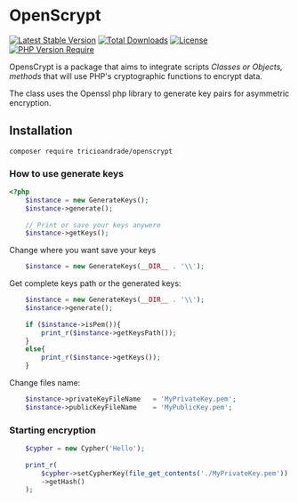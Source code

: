 # OpenScrypt

[![Latest Stable Version](http://poser.pugx.org/tricioandrade/openscrypt/v)](https://packagist.org/packages/tricioandrade/openscrypt) [![Total Downloads](http://poser.pugx.org/tricioandrade/openscrypt/downloads)](https://packagist.org/packages/tricioandrade/openscrypt) [![License](http://poser.pugx.org/tricioandrade/openscrypt/license)](https://packagist.org/packages/tricioandrade/openscrypt) [![PHP Version Require](http://poser.pugx.org/tricioandrade/openscrypt/require/php)](https://packagist.org/packages/tricioandrade/openscrypt)

<p>OpensCrypt is a package that aims to integrate scripts <i>Classes or Objects, methods</i> that will use PHP's cryptographic functions to encrypt data.</p>

The class uses the Openssl php library to generate key pairs for asymmetric encryption.

## Installation

```
composer require tricioandrade/openscrypt
```

### How to use generate keys

```php
<?php
    $instance = new GenerateKeys();
    $instance->generate();
    
    // Print or save your keys anywere 
    $instance->getKeys();
```

<p>Change where you want save your keys</p>

```php
    $instance = new GenerateKeys(__DIR__ . '\\');
```

<p>Get complete keys path or the generated keys:</p>

```php
    $instance = new GenerateKeys(__DIR__ . '\\');
    $instance->generate();
    
    if ($instance->isPem()){
        print_r($instance->getKeysPath());
    }
    else{
        print_r($instance->getKeys());
    }
```

<p>Change files name:</p>

```php
    $instance->privateKeyFileName   = 'MyPrivateKey.pem';
    $instance->publicKeyFileName    = 'MyPublicKey.pem';
```

### Starting encryption

```php
    $cypher = new Cypher('Hello');
        
    print_r(
        $cypher->setCypherKey(file_get_contents('./MyPrivateKey.pem'))
        ->getHash()
    );
```